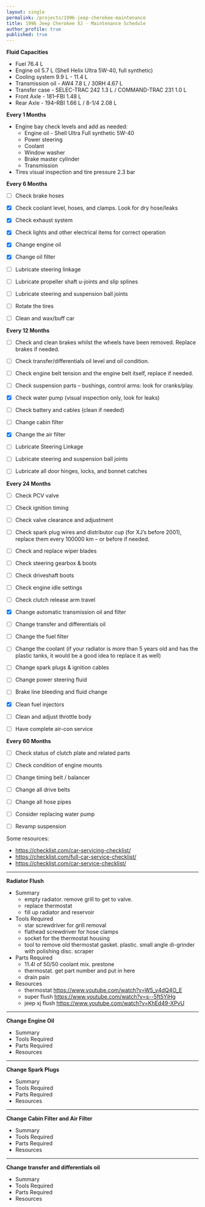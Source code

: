 ```yaml
---
layout: single
permalink: /projects/1996-jeep-cherokee-maintenance
title: 1996 Jeep Cherokee XJ - Maintenance Schedule
author_profile: true
published: true
---
```


**Fluid Capacities**
* Fuel 76.4 L
* Engine oil 5.7 L (Shell Helix Ultra 5W-40, full synthetic)
* Cooling system 9.9 L - 11.4 L 
* Transmission oil - AW4 7.8 L / 30RH 4.67 L
* Transfer case - SELEC-TRAC 242 1.3 L / COMMAND-TRAC 231 1.0 L
* Front Axle - 181–FBI 1.48 L
* Rear Axle - 194–RBI 1.66 L / 8-1/4  2.08 L

<!---
FLUIDS:
Engine oil: for most of the weather conditions, 10W-40 will fit, if you live in extremely cold area, you may want 5W-30., anyway, it should be SF,SF/CC,SF/CD or SF/SG type.
Auto transmission oil: I used Mopar ATF for the AW4 transmission 
Differentials: 80W-90 GL-5 gear lubricant (if your rear diff is equipped with the limited slip, you should add 2 oz. of Friction Modifier additive.
Transfer case oil: Dextron 3 ATF.
Break fluid: DOT 3.
Clutch fluid: DOT 3
Power steering fluid: Jeep power steering fluid or equivalent (I used Dextron 3 ATF for 10 years…)
-->


**Every 1 Months**
* Engine bay check levels and add as needed:
    * Engine oil - Shell Ultra Full synthetic 5W-40
    * Power steering 
    * Coolant
    * Window washer
    * Brake master cylinder
    * Transmission 
* Tires visual inspection and tire pressure 2.3 bar


**Every 6 Months** 
* [ ]  Check brake hoses
* [x]  Check coolant level, hoses, and clamps. Look for dry hose/leaks
* [x]  Check exhaust system
* [x]  Check lights and other electrical items for correct operation
* [x]  Change engine oil
* [x]  Change oil filter
* [ ]  Lubricate steering linkage
* [ ]  Lubricate propeller shaft u-joints and slip splines
* [ ]  Lubricate steering and suspension ball joints
* [ ]  Rotate the tires 
* [ ]  Clean and wax/buff car


**Every 12 Months**
* [ ]  Check and clean brakes whilst the wheels have been removed. Replace brakes if needed.
* [ ]  Check transfer/differentials oil level and oil condition. 
* [ ]  Check engine belt tension and the engine belt itself, replace if needed.
* [ ]  Check suspension parts – bushings, control arms: look for cranks/play.
* [x]  Check water pump (visual inspection only, look for leaks)
* [ ]  Check battery and cables (clean if needed)
* [ ]  Change cabin filter
* [x]  Change the air filter
* [ ]  Lubricate Steering Linkage
* [ ]  Lubricate steering and suspension ball joints
* [ ]  Lubricate all door hinges, locks, and bonnet catches


**Every 24 Months**
* [ ]  Check PCV valve
* [ ]  Check ignition timing
* [ ]  Check valve clearance and adjustment
* [ ]  Check spark plug wires and distributor cup (for XJ’s before 2001), replace them every 100000 km – or before if needed.
* [ ]  Check and replace wiper blades
* [ ]  Check steering gearbox & boots
* [ ]  Check driveshaft boots
* [ ]  Check engine idle settings
* [ ]  Check clutch release arm travel
* [x]  Change automatic transmission oil and filter
* [ ]  Change transfer and differentials oil
* [ ]  Change the fuel filter
* [ ]  Change the coolant (if your radiator is more than 5 years old and has the plastic tanks, it would be a good idea to replace it as well)
* [ ]  Change spark plugs & ignition cables
* [ ]  Change power steering fluid
* [ ]  Brake line bleeding and fluid change
* [x]  Clean fuel injectors
* [ ]  Clean and adjust throttle body
* [ ]  Have complete air-con service


**Every 60 Months**
* [ ]  Check status of clutch plate and related parts
* [ ]  Check condition of engine mounts
* [ ]  Change timing belt / balancer
* [ ]  Change all drive belts
* [ ]  Change all hose pipes
* [ ]  Consider replacing water pump
* [ ]  Revamp suspension


Some resources:
* https://checklist.com/car-servicing-checklist/
* https://checklist.com/full-car-service-checklist/
* https://checklist.com/car-service-checklist/




----
**Radiator Flush**
* Summary
    * empty radiator. remove grill to get to valve. 
    * replace thermostat
    * fill up radiator and reservoir 
* Tools Required
    * star screwdriver for grill removal
    * flathead screwdriver for hose clamps
    * socket for the thermostat housing
    * tool to remove old thermostat gasket. plastic. small angle di-grinder with polishing disc. scraper
* Parts Required 
    * 11.4l of 50/50 coolant mix. prestone 
    * thermostat. get part number and put in here 
    * drain pain
* Resources
    * thermostat https://www.youtube.com/watch?v=W5_y4dQ4O_E
    * super flush https://www.youtube.com/watch?v=s--5ft5YiHg
    * jeep xj flush https://www.youtube.com/watch?v=KhEd49-XPvU

----
**Change Engine Oil**
* Summary
* Tools Required
* Parts Required
* Resources

----
**Change Spark Plugs**
* Summary
* Tools Required
* Parts Required
* Resources

----
**Change Cabin Filter and Air Filter**
* Summary
* Tools Required
* Parts Required
* Resources

----
**Change transfer and differentials oil**
* Summary
* Tools Required
* Parts Required
* Resources
